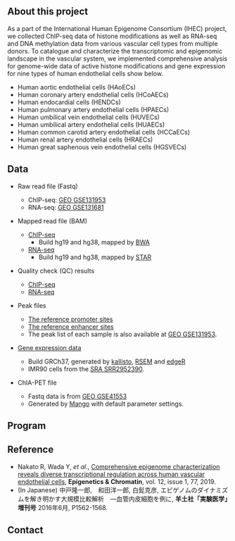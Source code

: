 
## About this project

As a part of the International Human Epigenome Consortium (IHEC) project, 
we collected ChIP-seq data of histone modifications as well as RNA-seq and DNA methylation data from various vascular cell types from multiple donors. To catalogue and characterize the transcriptomic and epigenomic landscape in the vascular system, we implemented comprehensive analysis for genome-wide data of active histone modifications and gene expression for nine types of human endothelial cells show below.

- Human aortic endothelial cells (HAoECs)
- Human coronary artery endothelial cells (HCoAECs)
- Human endocardial cells (HENDCs)
- Human pulmonary artery endothelial cells (HPAECs)
- Human umbilical vein endothelial cells (HUVECs)
- Human umbilical artery endothelial cells (HUAECs)
- Human common carotid artery endothelial cells (HCCaECs)
- Human renal artery endothelial cells (HRAECs)
- Human great saphenous vein endothelial cells (HGSVECs)

## Data
- Raw read file (Fastq)
   - ChIP-seq: [GEO GSE131953](https://www.ncbi.nlm.nih.gov/geo/query/acc.cgi?acc=GSE131953)
   - RNA-seq: [GEO GSE131681](https://www.ncbi.nlm.nih.gov/geo/query/acc.cgi?acc=GSE131681)

- Mapped read file (BAM)
   - [ChIP-seq](https://drive.google.com/open?id=1uz_tX9eue_PLR5AjElYwf46Zv9xxxpsB)
       - Build hg19 and hg38, mapped by [BWA](http://bio-bwa.sourceforge.net/)
   - [RNA-seq](https://drive.google.com/open?id=1XmdM3HQS0-Bto6a-tEdnueoTVXPOeayd)
       - Build hg19 and hg38, mapped by [STAR](https://github.com/alexdobin/STAR)

- Quality check (QC) results
   - [ChIP-seq](https://drive.google.com/open?id=16ialQRmdq-gN6z0_0uyLHNIusK4q0zD-)
   - [RNA-seq](https://drive.google.com/open?id=19ILbnLD1g-GAvXlZBdXGlxyWTe1pNbF4)

- Peak files
   - [The reference promoter sites](https://www.ncbi.nlm.nih.gov/geo/download/?acc=GSE131953&format=file&file=GSE131953%5FEC%5Fref%5Fpromoter%2Ebed%2Egz)
   - [The reference enhancer sites](https://www.ncbi.nlm.nih.gov/geo/download/?acc=GSE131953&format=file&file=GSE131953%5FEC%5Fref%5Fenhancer%2Ebed%2Egz)
   - The peak list of each sample is also available at [GEO GSE131953](https://www.ncbi.nlm.nih.gov/geo/query/acc.cgi?acc=GSE131953).

- [Gene expression data](https://drive.google.com/open?id=1GuG_SGwYbGTbDs7gNjtwZuNW1CRxT6mu)
   - Build GRCh37, generated by [kallisto](https://pachterlab.github.io/kallisto/), [RSEM](https://github.com/deweylab/RSEM) and [edgeR](https://www.bioconductor.org/packages/release/bioc/html/edgeR.html)
   - IMR90 cells from the [SRA SRR2952390](https://www.ncbi.nlm.nih.gov/sra/?term=SRR2952390).

- ChIA-PET file
    - Fastq data is from [GEO GSE41553](https://www.ncbi.nlm.nih.gov/geo/query/acc.cgi?acc=GSE41553)
    - Generated by [Mango](https://github.com/dphansti/mango) with default parameter settings.

## Program

## Reference
- Nakato R, Wada Y, *et al.*, [Comprehensive epigenome characterization reveals diverse transcriptional regulation across human vascular endothelial cells](https://epigeneticsandchromatin.biomedcentral.com/articles/10.1186/s13072-019-0319-0), **Epigenetics & Chromatin**, vol. 12, issue 1, 77, 2019.
- (In Japanese) 中戸隆一郎,　和田洋一郎, 白髭克彦, エピゲノムのダイナミズムを解き明かす大規模比較解析　―血管内皮細胞を例に, **羊土社「実験医学」増刊号** 2016年6月, P1562-1568.

## Contact

